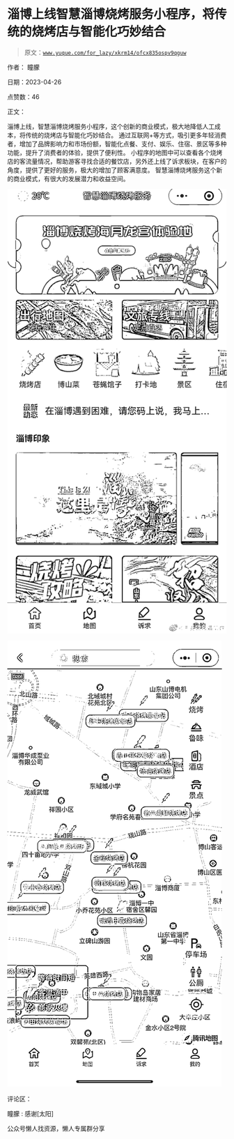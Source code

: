 # 淄博上线智慧淄博烧烤服务小程序，将传统的烧烤店与智能化巧妙结合

> 原文：[`www.yuque.com/for_lazy/xkrm14/ofcx835ospv9qguw`](https://www.yuque.com/for_lazy/xkrm14/ofcx835ospv9qguw)

作者： 瞳朦

日期：2023-04-26

点赞数：46

正文：

淄博上线，智慧淄博烧烤服务小程序，这个创新的商业模式，极大地降低人工成本，将传统的烧烤店与智能化巧妙结合。 通过互联网+等方式，吸引更多年轻消费者，增加了品牌影响力和市场份额，智能化点餐、支付、娱乐、住宿、景区等多种功能，提升了消费者的体验，提供了便利性。 小程序的地图中可以查看各个烧烤店的客流量情况，帮助游客寻找合适的餐饮店，另外还上线了诉求板块，在客户的角度，提供了更好的服务，极大的增加了顾客满意度。 智慧淄博烧烤服务这个新的商业模式，有很大的发展潜力和收益空间。

![](img/dcca00695c373cf0d34409a221f140b3.png)

![](img/e4315a2f9568997654451a9dc69c1db1.png)  

评论区：

瞳朦 : 感谢[太阳]

公众号懒人找资源，懒人专属群分享

